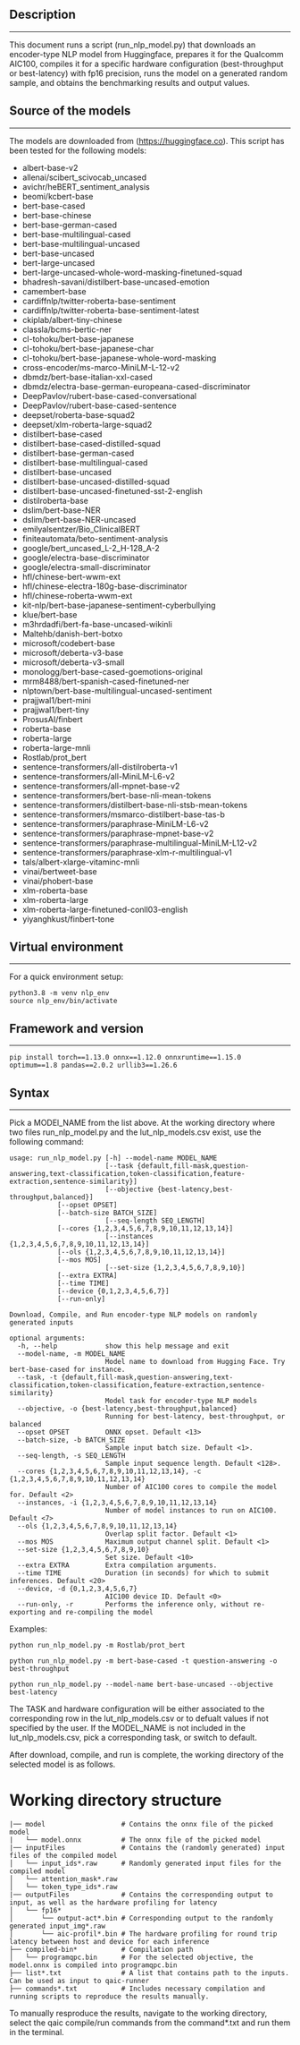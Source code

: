 ## Description
---
This document runs a script (run_nlp_model.py) that downloads an encoder-type NLP model from Huggingface, prepares it for the Qualcomm AIC100, compiles it for a specific hardware configuration (best-throughput or best-latency) with fp16 precision, runs the model on a generated random sample, and obtains the benchmarking results and output values.

## Source of the models
---
The models are downloaded from (https://huggingface.co). This script has been tested for the following models:

* albert-base-v2
* allenai/scibert_scivocab_uncased
* avichr/heBERT_sentiment_analysis
* beomi/kcbert-base
* bert-base-cased
* bert-base-chinese
* bert-base-german-cased
* bert-base-multilingual-cased
* bert-base-multilingual-uncased
* bert-base-uncased
* bert-large-uncased
* bert-large-uncased-whole-word-masking-finetuned-squad
* bhadresh-savani/distilbert-base-uncased-emotion
* camembert-base
* cardiffnlp/twitter-roberta-base-sentiment
* cardiffnlp/twitter-roberta-base-sentiment-latest
* ckiplab/albert-tiny-chinese
* classla/bcms-bertic-ner
* cl-tohoku/bert-base-japanese
* cl-tohoku/bert-base-japanese-char
* cl-tohoku/bert-base-japanese-whole-word-masking
* cross-encoder/ms-marco-MiniLM-L-12-v2
* dbmdz/bert-base-italian-xxl-cased
* dbmdz/electra-base-german-europeana-cased-discriminator
* DeepPavlov/rubert-base-cased-conversational
* DeepPavlov/rubert-base-cased-sentence
* deepset/roberta-base-squad2
* deepset/xlm-roberta-large-squad2
* distilbert-base-cased
* distilbert-base-cased-distilled-squad
* distilbert-base-german-cased
* distilbert-base-multilingual-cased
* distilbert-base-uncased
* distilbert-base-uncased-distilled-squad
* distilbert-base-uncased-finetuned-sst-2-english
* distilroberta-base
* dslim/bert-base-NER
* dslim/bert-base-NER-uncased
* emilyalsentzer/Bio_ClinicalBERT
* finiteautomata/beto-sentiment-analysis
* google/bert_uncased_L-2_H-128_A-2
* google/electra-base-discriminator
* google/electra-small-discriminator
* hfl/chinese-bert-wwm-ext
* hfl/chinese-electra-180g-base-discriminator
* hfl/chinese-roberta-wwm-ext
* kit-nlp/bert-base-japanese-sentiment-cyberbullying
* klue/bert-base
* m3hrdadfi/bert-fa-base-uncased-wikinli
* Maltehb/danish-bert-botxo
* microsoft/codebert-base
* microsoft/deberta-v3-base
* microsoft/deberta-v3-small
* monologg/bert-base-cased-goemotions-original
* mrm8488/bert-spanish-cased-finetuned-ner
* nlptown/bert-base-multilingual-uncased-sentiment
* prajjwal1/bert-mini
* prajjwal1/bert-tiny
* ProsusAI/finbert
* roberta-base
* roberta-large
* roberta-large-mnli
* Rostlab/prot_bert
* sentence-transformers/all-distilroberta-v1
* sentence-transformers/all-MiniLM-L6-v2
* sentence-transformers/all-mpnet-base-v2
* sentence-transformers/bert-base-nli-mean-tokens
* sentence-transformers/distilbert-base-nli-stsb-mean-tokens
* sentence-transformers/msmarco-distilbert-base-tas-b
* sentence-transformers/paraphrase-MiniLM-L6-v2
* sentence-transformers/paraphrase-mpnet-base-v2
* sentence-transformers/paraphrase-multilingual-MiniLM-L12-v2
* sentence-transformers/paraphrase-xlm-r-multilingual-v1
* tals/albert-xlarge-vitaminc-mnli
* vinai/bertweet-base
* vinai/phobert-base
* xlm-roberta-base
* xlm-roberta-large
* xlm-roberta-large-finetuned-conll03-english
* yiyanghkust/finbert-tone

## Virtual environment
---
For a quick environment setup:

```commandline
python3.8 -m venv nlp_env
source nlp_env/bin/activate
```

## Framework and version
---
```commandline
pip install torch==1.13.0 onnx==1.12.0 onnxruntime==1.15.0 optimum==1.8 pandas==2.0.2 urllib3==1.26.6
```
## Syntax
---
Pick a MODEl_NAME from the list above. At the working directory where two files run_nlp_model.py and the lut_nlp_models.csv exist, use the following command:


```commandline
usage: run_nlp_model.py [-h] --model-name MODEL_NAME
                        [--task {default,fill-mask,question-answering,text-classification,token-classification,feature-extraction,sentence-similarity}]
                        [--objective {best-latency,best-throughput,balanced}] 
			[--opset OPSET] 
			[--batch-size BATCH_SIZE]
                        [--seq-length SEQ_LENGTH] 
			[--cores {1,2,3,4,5,6,7,8,9,10,11,12,13,14}]
                        [--instances {1,2,3,4,5,6,7,8,9,10,11,12,13,14}] 
			[--ols {1,2,3,4,5,6,7,8,9,10,11,12,13,14}] 
			[--mos MOS]
                        [--set-size {1,2,3,4,5,6,7,8,9,10}] 
			[--extra EXTRA] 
			[--time TIME] 
			[--device {0,1,2,3,4,5,6,7}] 
			[--run-only]

Download, Compile, and Run encoder-type NLP models on randomly generated inputs

optional arguments:
  -h, --help            show this help message and exit
  --model-name, -m MODEL_NAME
                        Model name to download from Hugging Face. Try bert-base-cased for instance.
  --task, -t {default,fill-mask,question-answering,text-classification,token-classification,feature-extraction,sentence-similarity}
                        Model task for encoder-type NLP models
  --objective, -o {best-latency,best-throughput,balanced}
                        Running for best-latency, best-throughput, or balanced
  --opset OPSET         ONNX opset. Default <13>
  --batch-size, -b BATCH_SIZE
                        Sample input batch size. Default <1>.
  --seq-length, -s SEQ_LENGTH
                        Sample input sequence length. Default <128>.
  --cores {1,2,3,4,5,6,7,8,9,10,11,12,13,14}, -c {1,2,3,4,5,6,7,8,9,10,11,12,13,14}
                        Number of AIC100 cores to compile the model for. Default <2>
  --instances, -i {1,2,3,4,5,6,7,8,9,10,11,12,13,14}
                        Number of model instances to run on AIC100. Default <7>
  --ols {1,2,3,4,5,6,7,8,9,10,11,12,13,14}
                        Overlap split factor. Default <1>
  --mos MOS             Maximum output channel split. Default <1>
  --set-size {1,2,3,4,5,6,7,8,9,10}
                        Set size. Default <10>
  --extra EXTRA         Extra compilation arguments.
  --time TIME           Duration (in seconds) for which to submit inferences. Default <20>
  --device, -d {0,1,2,3,4,5,6,7}
                        AIC100 device ID. Default <0>
  --run-only, -r        Performs the inference only, without re-exporting and re-compiling the model

```
Examples:
```commandline
python run_nlp_model.py -m Rostlab/prot_bert
```
```commandline
python run_nlp_model.py -m bert-base-cased -t question-answering -o best-throughput
```
```commandline
python run_nlp_model.py --model-name bert-base-uncased --objective best-latency
```
The TASK and hardware configuration will be either associated to the corresponding row in the lut_nlp_models.csv or to defualt values if not specified by the user. If the MODEL_NAME is not included in the lut_nlp_models.csv, pick a corresponding task, or switch to default.

After download, compile, and run is complete, the working directory of the selected model is as follows. 
# Working directory structure
```
|── model                   # Contains the onnx file of the picked model 
|   └── model.onnx          # The onnx file of the picked model
|── inputFiles              # Contains the (randomly generated) input files of the compiled model
│   └── input_ids*.raw      # Randomly generated input files for the compiled model
│   └── attention_mask*.raw 
│   └── token_type_ids*.raw 
|── outputFiles             # Contains the corresponding output to input, as well as the hardware profiling for latency
│   └── fp16*               
│       └── output-act*.bin # Corresponding output to the randomly generated input_img*.raw
│       └── aic-profil*.bin # The hardware profiling for round trip latency between host and device for each inference
├── compiled-bin*           # Compilation path
│   └── programqpc.bin      # For the selected objective, the model.onnx is compiled into programqpc.bin 
├── list*.txt               # A list that contains path to the inputs. Can be used as input to qaic-runner
├── commands*.txt           # Includes necessary compilation and running scripts to reproduce the results manually.

```
To manually resproduce the results, navigate to the working directory, select the qaic compile/run commands from the command*.txt and run them in the terminal. 
